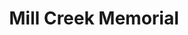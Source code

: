 ---
pid: NS182
title: Mill Creek Memorial
location_transcription: 46th+Haverford NW corner
zipcode: 
outside_phl: 
neighborhood: 
age: 
age_range: 
instagram: 
image_file_name: NS_182.jpg
proposal_transcription: |-
  In the 1880s, The Mill Creek (which drained over bay of West Philadelphia, was buried in a sewer and roads + house were built on top of the buried valley bottom / floodplain. Over the years, the sewer caved in and streets and houses fell in. Vacant lots now mark the place of these events.

  A sound installation and an open lot above the mill creek sewer, where you can hear the water rushing 20+ feet below in the sewer, which now carries both rainfall + sanitary sewage. The installation takes a recording from the sewer below via manhole at the intersection. The installation is accompanied by a map of the buried floodplain, from S.43 before Clark Park to Montgomery S.
topic: Environment,History,Neighborhoods,Sustainability
topic_summary: 0, 0, 0, 0
type: Audio,Song Sound
keywords_other: sewer, Mill Creek, archeology
credit: Anne Spirn www.annewhistonspirn.com
image_labels: 
twitter: 
facebook: 
permalink: "/monuments/ns182/"
layout: item-page
---